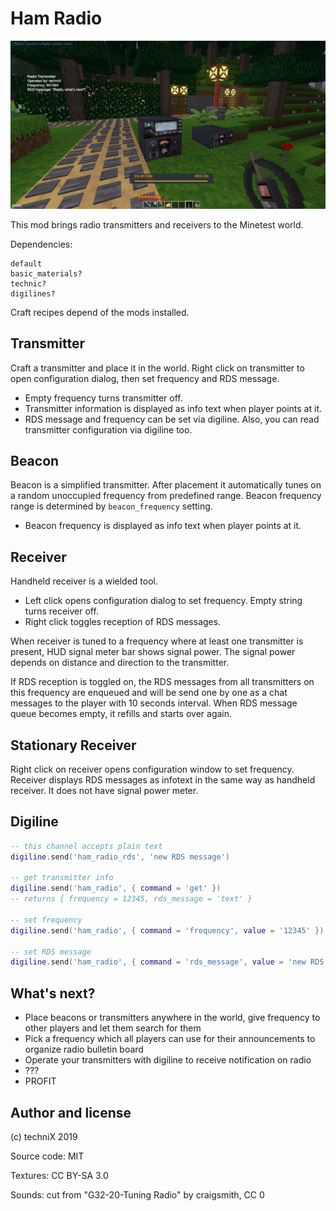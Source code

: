 # Ham Radio

![Ham Radio screenshot](screenshot.png?raw=true)

This mod brings radio transmitters and receivers to the Minetest world.

Dependencies:
```
default
basic_materials?
technic?
digilines?
```
Craft recipes depend of the mods installed. 

## Transmitter

Craft a transmitter and place it in the world. Right click on transmitter to open configuration dialog, then set frequency and RDS message.
- Empty frequency turns transmitter off.
- Transmitter information is displayed as info text when player points at it.
- RDS message and frequency can be set via digiline. Also, you can read transmitter configuration via digiline too.

## Beacon

Beacon is a simplified transmitter. After placement it automatically tunes on a random unoccupied frequency from predefined range. Beacon frequency range is determined by `beacon_frequency` setting.
- Beacon frequency is displayed as info text when player points at it.

## Receiver

Handheld receiver is a wielded tool.

- Left click opens configuration dialog to set frequency. Empty string turns receiver off.
- Right click toggles reception of RDS messages.

When receiver is tuned to a frequency where at least one transmitter is present, HUD signal meter bar shows signal power. The signal power depends on distance and direction to the transmitter. 

If RDS reception is toggled on, the RDS messages from all transmitters on this frequency are enqueued and will be send one by one as a chat messages to the player with 10 seconds interval. When RDS message queue becomes empty, it refills and starts over again.

## Stationary Receiver

Right click on receiver opens configuration window to set frequency. Receiver displays RDS messages as infotext in the same way as handheld receiver. It does not have signal power meter.

## Digiline

```lua
-- this channel accepts plain text
digiline.send('ham_radio_rds', 'new RDS message')   

-- get transmitter info
digiline.send('ham_radio', { command = 'get' })
-- returns { frequency = 12345, rds_message = 'text' }

-- set frequency
digiline.send('ham_radio', { command = 'frequency', value = '12345' })

-- set RDS message
digiline.send('ham_radio', { command = 'rds_message', value = 'new RDS message' })
```

## What's next?

- Place beacons or transmitters anywhere in the world, give frequency to other players and let them search for them
- Pick a frequency which all players can use for their announcements to organize radio bulletin board
- Operate your transmitters with digiline to receive notification on radio
- ???
- PROFIT

## Author and license

(c) techniX 2019

Source code: MIT

Textures: CC BY-SA 3.0

Sounds: cut from "G32-20-Tuning Radio" by craigsmith, CC 0


